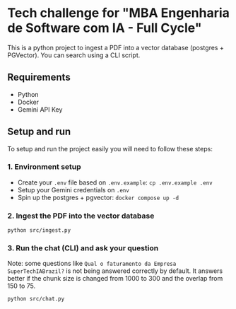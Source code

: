 # Tech challenge for "MBA Engenharia de Software com IA - Full Cycle"

This is a python project to ingest a PDF into a vector database (postgres + PGVector). You can search using a CLI script.

## Requirements

- Python
- Docker
- Gemini API Key

## Setup and run

To setup and run the project easily you will need to follow these steps:

### 1. Environment setup

- Create your `.env` file based on `.env.example`: `cp .env.example .env`
- Setup your Gemini credentials on `.env`
- Spin up the postgres + pgvector: `docker compose up -d`

### 2. Ingest the PDF into the vector database

```
python src/ingest.py
```

### 3. Run the chat (CLI) and ask your question

Note: some questions like `Qual o faturamento da Empresa SuperTechIABrazil?` is not being answered correctly by default. It answers better if the chunk size is changed from 1000 to 300 and the overlap from 150 to 75.

```
python src/chat.py
```
